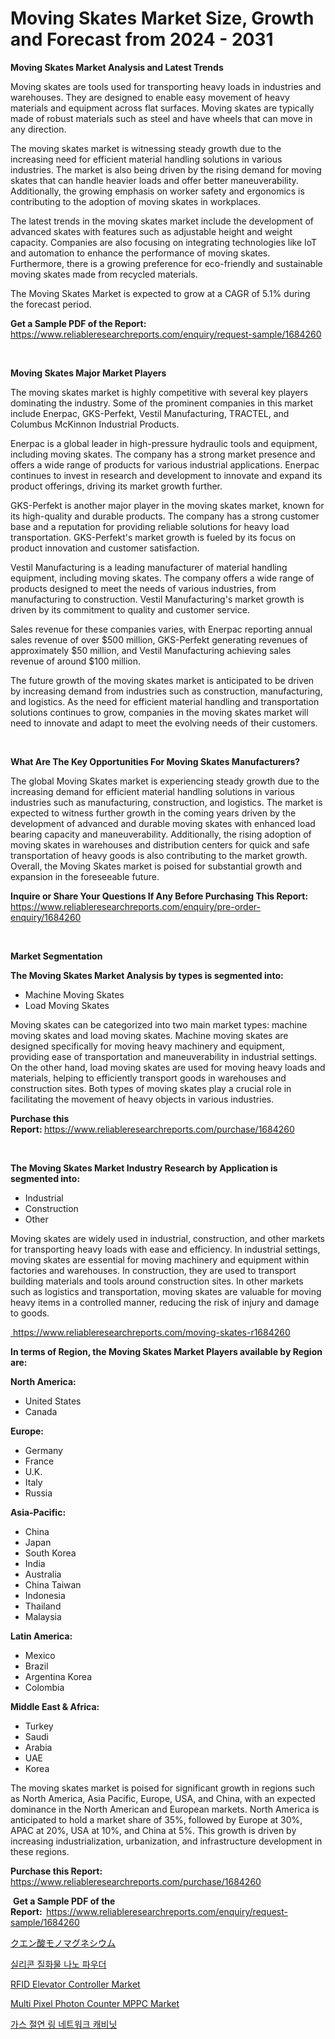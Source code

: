 <p><h1>Moving Skates Market Size, Growth and Forecast from 2024 - 2031</h1></p><p><strong>Moving Skates Market Analysis and Latest Trends</strong></p>
<p><p>Moving skates are tools used for transporting heavy loads in industries and warehouses. They are designed to enable easy movement of heavy materials and equipment across flat surfaces. Moving skates are typically made of robust materials such as steel and have wheels that can move in any direction.</p><p>The moving skates market is witnessing steady growth due to the increasing need for efficient material handling solutions in various industries. The market is also being driven by the rising demand for moving skates that can handle heavier loads and offer better maneuverability. Additionally, the growing emphasis on worker safety and ergonomics is contributing to the adoption of moving skates in workplaces.</p><p>The latest trends in the moving skates market include the development of advanced skates with features such as adjustable height and weight capacity. Companies are also focusing on integrating technologies like IoT and automation to enhance the performance of moving skates. Furthermore, there is a growing preference for eco-friendly and sustainable moving skates made from recycled materials.</p><p>The Moving Skates Market is expected to grow at a CAGR of 5.1% during the forecast period.</p></p>
<p><strong>Get a Sample PDF of the Report:&nbsp;</strong> <a href="https://www.reliableresearchreports.com/enquiry/request-sample/1684260">https://www.reliableresearchreports.com/enquiry/request-sample/1684260</a></p>
<p>&nbsp;</p>
<p><strong>Moving Skates Major Market Players</strong></p>
<p><p>The moving skates market is highly competitive with several key players dominating the industry. Some of the prominent companies in this market include Enerpac, GKS-Perfekt, Vestil Manufacturing, TRACTEL, and Columbus McKinnon Industrial Products.</p><p>Enerpac is a global leader in high-pressure hydraulic tools and equipment, including moving skates. The company has a strong market presence and offers a wide range of products for various industrial applications. Enerpac continues to invest in research and development to innovate and expand its product offerings, driving its market growth further.</p><p>GKS-Perfekt is another major player in the moving skates market, known for its high-quality and durable products. The company has a strong customer base and a reputation for providing reliable solutions for heavy load transportation. GKS-Perfekt's market growth is fueled by its focus on product innovation and customer satisfaction.</p><p>Vestil Manufacturing is a leading manufacturer of material handling equipment, including moving skates. The company offers a wide range of products designed to meet the needs of various industries, from manufacturing to construction. Vestil Manufacturing's market growth is driven by its commitment to quality and customer service.</p><p>Sales revenue for these companies varies, with Enerpac reporting annual sales revenue of over $500 million, GKS-Perfekt generating revenues of approximately $50 million, and Vestil Manufacturing achieving sales revenue of around $100 million.</p><p>The future growth of the moving skates market is anticipated to be driven by increasing demand from industries such as construction, manufacturing, and logistics. As the need for efficient material handling and transportation solutions continues to grow, companies in the moving skates market will need to innovate and adapt to meet the evolving needs of their customers.</p></p>
<p>&nbsp;</p>
<p><strong>What Are The Key Opportunities For Moving Skates Manufacturers?</strong></p>
<p><p>The global Moving Skates market is experiencing steady growth due to the increasing demand for efficient material handling solutions in various industries such as manufacturing, construction, and logistics. The market is expected to witness further growth in the coming years driven by the development of advanced and durable moving skates with enhanced load bearing capacity and maneuverability. Additionally, the rising adoption of moving skates in warehouses and distribution centers for quick and safe transportation of heavy goods is also contributing to the market growth. Overall, the Moving Skates market is poised for substantial growth and expansion in the foreseeable future.</p></p>
<p><strong>Inquire or Share Your Questions If Any Before Purchasing This Report:</strong> <a href="https://www.reliableresearchreports.com/enquiry/pre-order-enquiry/1684260">https://www.reliableresearchreports.com/enquiry/pre-order-enquiry/1684260</a></p>
<p>&nbsp;</p>
<p><strong>Market Segmentation</strong></p>
<p><strong>The Moving Skates Market Analysis by types is segmented into:</strong></p>
<p><ul><li>Machine Moving Skates</li><li>Load Moving Skates</li></ul></p>
<p><p>Moving skates can be categorized into two main market types: machine moving skates and load moving skates. Machine moving skates are designed specifically for moving heavy machinery and equipment, providing ease of transportation and maneuverability in industrial settings. On the other hand, load moving skates are used for moving heavy loads and materials, helping to efficiently transport goods in warehouses and construction sites. Both types of moving skates play a crucial role in facilitating the movement of heavy objects in various industries.</p></p>
<p><strong>Purchase this Report:&nbsp;</strong><a href="https://www.reliableresearchreports.com/purchase/1684260">https://www.reliableresearchreports.com/purchase/1684260</a></p>
<p>&nbsp;</p>
<p><strong>The Moving Skates Market Industry Research by Application is segmented into:</strong></p>
<p><ul><li>Industrial</li><li>Construction</li><li>Other</li></ul></p>
<p><p>Moving skates are widely used in industrial, construction, and other markets for transporting heavy loads with ease and efficiency. In industrial settings, moving skates are essential for moving machinery and equipment within factories and warehouses. In construction, they are used to transport building materials and tools around construction sites. In other markets such as logistics and transportation, moving skates are valuable for moving heavy items in a controlled manner, reducing the risk of injury and damage to goods.</p></p>
<p><a href="https://www.reliableresearchreports.com/moving-skates-r1684260">&nbsp;https://www.reliableresearchreports.com/moving-skates-r1684260</a></p>
<p><strong>In terms of Region, the Moving Skates Market Players available by Region are:</strong></p>
<p>
    <p> <strong> North America: </strong>
        <ul>
            <li>United States</li>
            <li>Canada</li>
        </ul>
        </p> 
    <p> <strong> Europe: </strong>
        <ul>
            <li>Germany</li>
            <li>France</li>
            <li>U.K.</li>
            <li>Italy</li>
            <li>Russia</li>
        </ul>
        </p> 
    <p> <strong> Asia-Pacific: </strong>
        <ul>
            <li>China</li>
            <li>Japan</li>
            <li>South Korea</li>
            <li>India</li>
            <li>Australia</li>
            <li>China Taiwan</li>
            <li>Indonesia</li>
            <li>Thailand</li>
            <li>Malaysia</li>
        </ul>
        </p> 
    <p> <strong> Latin America: </strong>
        <ul>
            <li>Mexico</li>
            <li>Brazil</li>
            <li>Argentina Korea</li>
            <li>Colombia</li>
        </ul>
        </p> 
    <p> <strong> Middle East & Africa: </strong>
        <ul>
            <li>Turkey</li>
            <li>Saudi</li>
            <li>Arabia</li>
            <li>UAE</li>
            <li>Korea</li>
        </ul>
    </p>
    </p>
<p><p>The moving skates market is poised for significant growth in regions such as North America, Asia Pacific, Europe, USA, and China, with an expected dominance in the North American and European markets. North America is anticipated to hold a market share of 35%, followed by Europe at 30%, APAC at 20%, USA at 10%, and China at 5%. This growth is driven by increasing industrialization, urbanization, and infrastructure development in these regions.</p></p>
<p><strong>Purchase this Report: </strong><a href="https://www.reliableresearchreports.com/purchase/1684260">https://www.reliableresearchreports.com/purchase/1684260</a></p>
<p>&nbsp;<strong>Get a Sample PDF of the Report:&nbsp;&nbsp;</strong><a href="https://www.reliableresearchreports.com/enquiry/request-sample/1684260">https://www.reliableresearchreports.com/enquiry/request-sample/1684260</a></p>
<p><strong></strong></p>
<p><p><a href="https://github.com/AriMuller2009/Market-Research-Report-List-2/blob/main/4372416109678.md">クエン酸モノマグネシウム</a></p><p><a href="https://github.com/rustymarie2024/Market-Research-Report-List-1/blob/main/1795181104503.md">실리콘 질화물 나노 파우더</a></p><p><a href="https://github.com/fiixsa/Market-Research-Report-List-3/blob/main/rfid-elevator-controller-market.md">RFID Elevator Controller Market</a></p><p><a href="https://issuu.com/reportprime-2/docs/multi-pixel-photon-counter-mppc-market-size-2030.p">Multi Pixel Photon Counter MPPC Market</a></p><p><a href="https://github.com/giancarlo642004/Market-Research-Report-List-1/blob/main/9322983104502.md">가스 절연 링 네트워크 캐비닛</a></p></p>